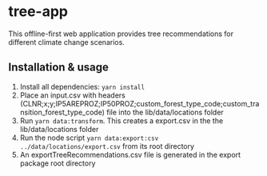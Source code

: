 # tree-app

This offline-first web application provides tree recommendations for different climate change scenarios.

## Installation & usage

1. Install all dependencies: `yarn install`
2. Place an input.csv with headers (CLNR;x;y;IP5AREPROZ;IP50PROZ;custom_forest_type_code;custom_transition_forest_type_code) file into the lib/data/locations folder
3. Run `yarn data:transform`. This creates a export.csv in the the lib/data/locations folder
4. Run the node script `yarn data:export:csv ../data/locations/export.csv` from its root directory
5. An exportTreeRecommendations.csv file is generated in the export package root directory
